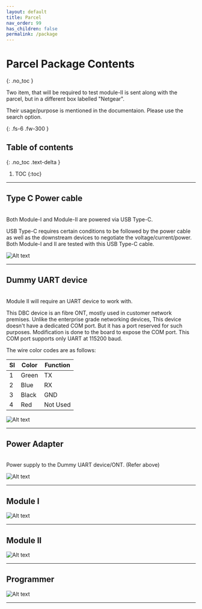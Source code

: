 ```yaml
---
layout: default
title: Parcel
nav_order: 99
has_children: false
permalink: /package
---
```


# Parcel Package Contents
{: .no_toc }


Two item, that will be required to test module-II is sent along with the parcel, but in a different box labelled "Netgear".

Their usage/purpose is mentioned in the documentaion. Please use the search option.

{: .fs-6 .fw-300 }


## Table of contents
{: .no_toc .text-delta }

1. TOC
{:toc}

---

## Type C Power cable



<br>
Both Module-I and Module-II are powered via USB Type-C.


USB Type-C requires certain conditions to be followed by the power cable as well as the downstream devices to negotiate the voltage/current/power. Both Module-I and II are tested with this USB Type-C cable.

![Alt text](package/assets/typec.png?raw=true "Power Adapter")

***

## Dummy UART device



<br>
Module II will require an UART device to work with.


This DBC device is an fibre ONT, mostly used in customer network premises. Unlike the enterprise grade networking devices, This device doesn't have a dedicated COM port. But it has a port reserved for such purposes. Modification is done to the board to expose the COM port. This COM port supports only UART at 115200 baud.


The wire color codes are as follows:


| Sl | Color | Function |
|-|---|---|
| 1 | Green | TX |
|2|Blue|RX|
|3|Black|GND|
|4|Red|Not Used|


![Alt text](package/assets/ont.png?raw=true "Power Adapter")

***

## Power Adapter



<br>
Power supply to the Dummy UART device/ONT. (Refer above)


![Alt text](package/assets/adapter12v.png?raw=true "Power Adapter")

***

## Module I
![Alt text](package/assets/moda.png?raw=true "Power Adapter")

***

## Module II
![Alt text](package/assets/modb.png?raw=true "Power Adapter")

***

## Programmer
![Alt text](package/assets/prog.png?raw=true "Power Adapter")

***
